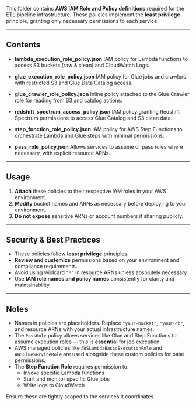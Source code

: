This folder contains **AWS IAM Role and Policy definitions** required for the ETL pipeline infrastructure. These policies implement the **least privilege** principle, granting only necessary permissions to each service.

---

## Contents

* **lambda\_execution\_role\_policy.json**
  IAM policy for Lambda functions to access S3 buckets (raw & clean) and CloudWatch Logs.

* **glue\_execution\_role\_policy.json**
  IAM policy for Glue jobs and crawlers with restricted S3 and Glue Data Catalog access.

* **glue\_crawler\_role\_policy.json**
  Inline policy attached to the Glue Crawler role for reading from S3 and catalog actions.

* **redshift\_spectrum\_access\_policy.json**
  IAM policy granting Redshift Spectrum permissions to access Glue Catalog and S3 clean data.

* **step_function_role_policy.json**
IAM policy for AWS Step Functions to orchestrate Lambda and Glue steps with minimal permissions.

* **pass\_role\_policy.json**
  Allows services to assume or pass roles where necessary, with explicit resource ARNs.

---

## Usage

1. **Attach** these policies to their respective IAM roles in your AWS environment.
2. **Modify** bucket names and ARNs as necessary before deploying to your environment.
3. **Do not expose** sensitive ARNs or account numbers if sharing publicly.

---

## Security & Best Practices

* These policies follow **least privilege** principles.
* **Review and customize** permissions based on your environment and compliance requirements.
* Avoid using wildcard `"*"` in resource ARNs unless absolutely necessary.
* Use **IAM role names and policy names** consistently for clarity and maintainability.

---

## Notes

* Names in policies are placeholders. Replace `"your-bucket"`, `"your-db"`,  and resource ARNs with your actual infrastructure names.
* The `PassRole` policy allows services like Glue and Step Functions to assume execution roles — this is **essential** for job execution.
* AWS managed policies like `AWSLambdaBasicExecutionRole` and `AWSGlueServiceRole` are used alongside these custom policies for base permissions.
* The **Step Function Role** requires permission to:
  * Invoke specific Lambda functions
  * Start and monitor specific Glue jobs
  * Write logs to CloudWatch   

Ensure these are tightly scoped to the services it coordinates.


